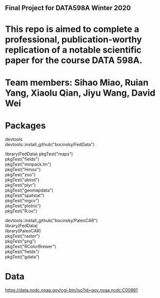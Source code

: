 ## Final Project for DATA598A Winter 2020

# This repo is aimed to complete a professional, publication-worthy replication of a notable scientific paper for the course DATA 598A.

# Team members: Sihao Miao, Ruian Yang, Xiaolu Qian, Jiyu Wang, David Wei

# Packages
devtools <br />
devtools::install_github("bocinsky/FedData")

library(FedData)
pkgTest("maps") <br />
pkgTest("fields") <br />
pkgTest("minpack.lm") <br />
pkgTest("Hmisc") <br />
pkgTest("zoo") <br />
pkgTest("abind") <br />
pkgTest("plyr") <br />
pkgTest("geomapdata") <br />
pkgTest("spatstat") <br />
pkgTest("mgcv") <br />
pkgTest("plotrix") <br />
pkgTest("R.oo") <br />

devtools::install_github("bocinsky/PaleoCAR") <br />
library(FedData) <br />
library(PaleoCAR) <br />
pkgTest("raster") <br />
pkgTest("png") <br />
pkgTest("RColorBrewer") <br />
pkgTest("fields") <br />
pkgTest("gdata") <br />

# Data
https://data.nodc.noaa.gov/cgi-bin/iso?id=gov.noaa.ncdc:C00861

